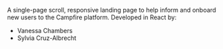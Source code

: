 A single-page scroll, responsive landing page to help inform and onboard new users to the Campfire platform.
Developed in React by:
* Vanessa Chambers
* Sylvia Cruz-Albrecht
